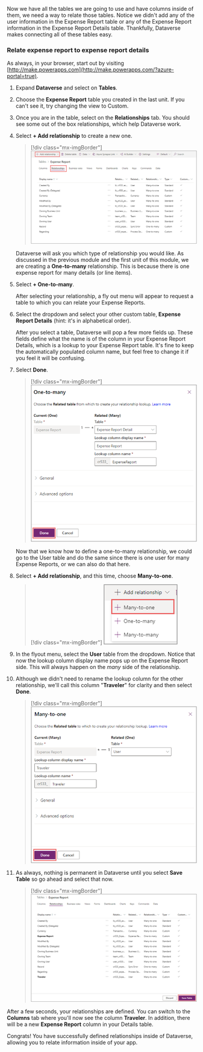 Now we have all the tables we are going to use and have columns inside of them, we need a way to relate those tables. Notice we didn't add any of the user information in the Expense Report table or any of the Expense Report information in the Expense Report Details table. Thankfully, Dataverse makes connecting all of these tables easy.

### Relate expense report to expense report details

As always, in your browser, start out by visiting [http://make.powerapps.com](http://make.powerapps.com/?azure-portal=true).

1. Expand **Dataverse** and select on **Tables**.

1. Choose the **Expense Report** table you created in the last unit. If you can't see it, try changing the view to Custom.

1. Once you are in the table, select on the **Relationships** tab. You should see some out of the box relationships, which help Dataverse work.

1. Select **+ Add relationship** to create a new one.

    > [!div class="mx-imgBorder"]
    > [![Screenshot of the Expense Report Relationships tab with the Add relationships option highlighted.](../media/15-add-relationship.png)](../media/15-add-relationship.png#lightbox)

    Dataverse will ask you which type of relationship you would like. As discussed in the previous module and the first unit of this module, we are creating a **One-to-many** relationship. This is because there is one expense report for many details (or line items).

1. Select **+ One-to-many**.

    After selecting your relationship, a fly out menu will appear to request a table to which you can relate your Expense Reports.

1. Select the dropdown and select your other custom table, **Expense Report Details** (hint: it's in alphabetical order).

    After you select a table, Dataverse will pop a few more fields up. These fields define what the name is of the column in your Expense Report Details, which is a lookup to your Expense Report table. It's fine to keep the automatically populated column name, but feel free to change it if you feel it will be confusing.

1. Select **Done**.

    > [!div class="mx-imgBorder"]
    > [![Screenshot of the One to Many menu with the Done button highlighted.](../media/16-many-done.png)](../media/16-many-done.png#lightbox)

    Now that we know how to define a one-to-many relationship, we could go to the User table and do the same since there is one user for many Expense Reports, or we can also do that here.

1. Select **+ Add relationship**, and this time, choose **Many-to-one**.

    > [!div class="mx-imgBorder"]
    > [![Screenshot of the Add relationship menu expanded with the Many to One option selected.](../media/17-many-expanded.png)](../media/17-many-expanded.png#lightbox)

1. In the flyout menu, select the **User** table from the dropdown. Notice that now the lookup column display name pops up on the Expense Report side. This will always happen on the *many* side of the relationship.

1. Although we didn't need to rename the lookup column for the other relationship, we'll call this column "**Traveler**" for clarity and then select **Done**.

    > [!div class="mx-imgBorder"]
    > [![Screenshot of Many to one related fields with the Done option highlighted.](../media/18-many-user-done.png)](../media/18-many-user-done.png#lightbox)

1. As always, nothing is permanent in Dataverse until you select **Save Table** so go ahead and select that now.

    > [!div class="mx-imgBorder"]
    > [![Screenshot of Dataverse Relationships table with the Save Table button highlighted.](../media/19-save-table.png)](../media/19-save-table.png#lightbox)

After a few seconds, your relationships are defined. You can switch to the **Columns** tab where you'll now see the column **Traveler**. In addition, there will be a new **Expense Report** column in your Details table.

Congrats! You have successfully defined relationships inside of Dataverse, allowing you to relate information inside of your app.
